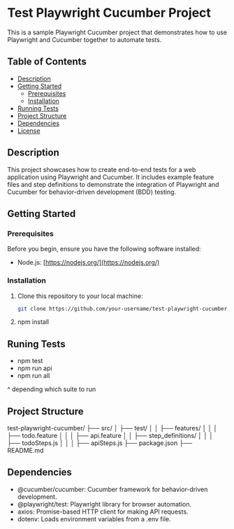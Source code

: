 # Test Playwright Cucumber Project

This is a sample Playwright Cucumber project that demonstrates how to use Playwright and Cucumber together to automate tests.

## Table of Contents

- [Description](#description)
- [Getting Started](#getting-started)
  - [Prerequisites](#prerequisites)
  - [Installation](#installation)
- [Running Tests](#running-tests)
- [Project Structure](#project-structure)
- [Dependencies](#dependencies)
- [License](#license)

## Description

This project showcases how to create end-to-end tests for a web application using Playwright and Cucumber. It includes example feature files and step definitions to demonstrate the integration of Playwright and Cucumber for behavior-driven development (BDD) testing.

## Getting Started

### Prerequisites

Before you begin, ensure you have the following software installed:

- Node.js: [https://nodejs.org/](https://nodejs.org/)

### Installation

1. Clone this repository to your local machine:

   ```sh
   git clone https://github.com/your-username/test-playwright-cucumber.git

   ```

2. npm install

## Runing Tests

- npm test
- npm run api
- npm run all

^ depending which suite to run

## Project Structure

test-playwright-cucumber/
├── src/
│ ├── test/
│ │ ├── features/
│ │ │ ├── todo.feature
│ │ │ ├── api.feature
│ │ ├── step_definitions/
│ │ │ ├── todoSteps.js
│ │ │ ├── apiSteps.js
├── package.json
├── README.md

## Dependencies

- @cucumber/cucumber: Cucumber framework for behavior-driven development.
- @playwright/test: Playwright library for browser automation.
- axios: Promise-based HTTP client for making API requests.
- dotenv: Loads environment variables from a .env file.
